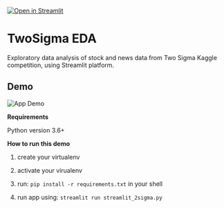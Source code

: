 [![Open in Streamlit](https://static.streamlit.io/badges/streamlit_badge_black_white.svg)](https://share.streamlit.io/fitoremuharemi/two_sigma_eda/streamlit_2sigma.py)


# TwoSigma EDA

Exploratory data analysis of stock and news data from Two Sigma Kaggle competition, using Streamlit platform.

Demo
----

![App Demo](demo/simple.gif)

**Requirements**

Python version 3.6+

 

**How to run this demo**
1.  create your virtualenv

2.  activate your virualenv

3.  run: `pip install -r requirements.txt` in your shell

4.  run app using: `streamlit run streamlit_2sigma.py`
